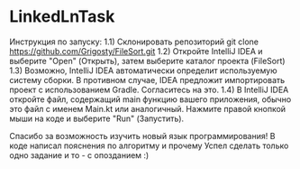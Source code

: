 # LinkedLnTask
Инструкция по запуску:
   1.1) Склонировать репозиторий
   git clone https://github.com/Grigosty/FileSort.git
   1.2) Откройте IntelliJ IDEA и выберите "Open" (Открыть), затем выберите каталог проекта (FileSort)
   1.3) Возможно, IntelliJ IDEA автоматически определит используемую систему сборки. В противном случае, IDEA предложит импортировать проект с использованием Gradle. Согласитесь на это.
   1.4) В IntelliJ IDEA откройте файл, содержащий main функцию вашего приложения, обычно это файл с именем Main.kt или аналогичный. Нажмите правой кнопкой мыши на коде и выберите "Run" (Запустить).

Спасибо за возможность изучить новый язык программирования!
В коде написал пояснения по алгоритму и прочему
Успел сделать только одно задание и то - с опозданием :)
